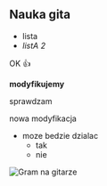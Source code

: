 ## Nauka gita

* lista
* *listA 2*


OK :+1:


**modyfikujemy**

sprawdzam

nowa modyfikacja

* moze bedzie dzialac
  * tak  
  * nie



![Gram na gitarze](https://octodex.github.com/images/hula_loop_octodex03.gif)
